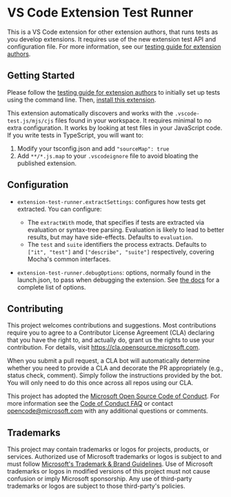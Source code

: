 # VS Code Extension Test Runner

This is a VS Code extension for other extension authors, that runs tests as you
develop extensions. It requires use of the new extension test API and
configuration file. For more information, see our
[testing guide for extension authors](https://code.visualstudio.com/api/working-with-extensions/testing-extension).

## Getting Started

Please follow the
[testing guide for extension authors](https://code.visualstudio.com/api/working-with-extensions/testing-extension)
to initially set up tests using the command line. Then,
[install this extension](https://marketplace.visualstudio.com/items?itemName=ms-vscode.extension-test-runner).

This extension automatically discovers and works with the
`.vscode-test.js/mjs/cjs` files found in your workspace. It requires minimal to
no extra configuration. It works by looking at test files in your JavaScript
code. If you write tests in TypeScript, you will want to:

1. Modify your tsconfig.json and add `"sourceMap": true`
1. Add `**/*.js.map` to your `.vscodeignore` file to avoid bloating the
   published extension.

## Configuration

-   `extension-test-runner.extractSettings`: configures how tests get extracted.
    You can configure:

    -   The `extractWith` mode, that specifies if tests are extracted via
        evaluation or syntax-tree parsing. Evaluation is likely to lead to
        better results, but may have side-effects. Defaults to `evaluation`.
    -   The `test` and `suite` identifiers the process extracts. Defaults to
        `["it", "test"]` and `["describe", "suite"]` respectively, covering
        Mocha's common interfaces.

-   `extension-test-runner.debugOptions`: options, normally found in the
    launch.json, to pass when debugging the extension. See
    [the docs](https://code.visualstudio.com/docs/nodejs/nodejs-debugging#_launch-configuration-attributes)
    for a complete list of options.

## Contributing

This project welcomes contributions and suggestions. Most contributions require
you to agree to a Contributor License Agreement (CLA) declaring that you have
the right to, and actually do, grant us the rights to use your contribution. For
details, visit https://cla.opensource.microsoft.com.

When you submit a pull request, a CLA bot will automatically determine whether
you need to provide a CLA and decorate the PR appropriately (e.g., status check,
comment). Simply follow the instructions provided by the bot. You will only need
to do this once across all repos using our CLA.

This project has adopted the
[Microsoft Open Source Code of Conduct](https://opensource.microsoft.com/codeofconduct/).
For more information see the
[Code of Conduct FAQ](https://opensource.microsoft.com/codeofconduct/faq/) or
contact [opencode@microsoft.com](mailto:opencode@microsoft.com) with any
additional questions or comments.

## Trademarks

This project may contain trademarks or logos for projects, products, or
services. Authorized use of Microsoft trademarks or logos is subject to and must
follow
[Microsoft's Trademark & Brand Guidelines](https://www.microsoft.com/en-us/legal/intellectualproperty/trademarks/usage/general).
Use of Microsoft trademarks or logos in modified versions of this project must
not cause confusion or imply Microsoft sponsorship. Any use of third-party
trademarks or logos are subject to those third-party's policies.

